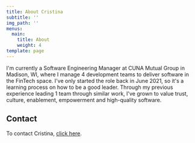 ```yaml
---
title: About Cristina
subtitle: ''
img_path: ''
menus:
  main:
    title: About
    weight: 4
template: page
---
```


<p>I'm currently a Software Engineering Manager at CUNA Mutual Group in Madison, WI, where I manage 4 development teams to deliver software in the FinTech space. I've only started the role back in June 2021, so it's a learning process on how to be a good leader. Through my previous experience leading 1 team through similar work, I've grown to value trust, culture, enablement, empowerment and high-quality software.</p>

## Contact

To contact Cristina, <a href="/contact">click here</a>.